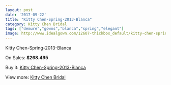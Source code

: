 ```yaml
---
layout: post
date: '2017-09-22'
title: "Kitty Chen-Spring-2013-Blanca"
category: Kitty Chen Bridal
tags: ["demure","gowns","blanca","spring","elegant"]
image: http://www.idealgown.com/12607-thickbox_default/kitty-chen-spring-2013-blanca.jpg
---
```

Kitty Chen-Spring-2013-Blanca

On Sales: **$268.495**
<a href="https://www.idealgown.com/en/kitty-chen-bridal/5078-kitty-chen-spring-2013-blanca.html"><amp-img layout="responsive" width="600" height="600" src="//www.idealgown.com/12607-thickbox_default/kitty-chen-spring-2013-blanca.jpg" alt="Kitty Chen-Spring-2013-Blanca 0" /></a>
<a href="https://www.idealgown.com/en/kitty-chen-bridal/5078-kitty-chen-spring-2013-blanca.html"><amp-img layout="responsive" width="600" height="600" src="//www.idealgown.com/12608-thickbox_default/kitty-chen-spring-2013-blanca.jpg" alt="Kitty Chen-Spring-2013-Blanca 1" /></a>

Buy it: [Kitty Chen-Spring-2013-Blanca](https://www.idealgown.com/en/kitty-chen-bridal/5078-kitty-chen-spring-2013-blanca.html "Kitty Chen-Spring-2013-Blanca")

View more: [Kitty Chen Bridal](https://www.idealgown.com/en/65-kitty-chen-bridal "Kitty Chen Bridal")